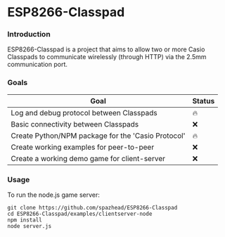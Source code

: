 # ESP8266-Classpad

### Introduction

ESP8266-Classpad is a project that aims to allow two or more Casio Classpads to communicate wirelessly (through HTTP) via the 2.5mm communication port.

### Goals
| Goal | Status |
| ------ | ------ |
|Log and debug protocol between Classpads|🔥|
|Basic connectivity between Classpads|❌|
|Create Python/NPM package for the 'Casio Protocol'|🔥|
|Create working examples for peer-to-peer|❌|
|Create a working demo game for client-server|❌|

### Usage

To run the node.js game server:
```
git clone https://github.com/spazhead/ESP8266-Classpad
cd ESP8266-Classpad/examples/clientserver-node
npm install
node server.js
```